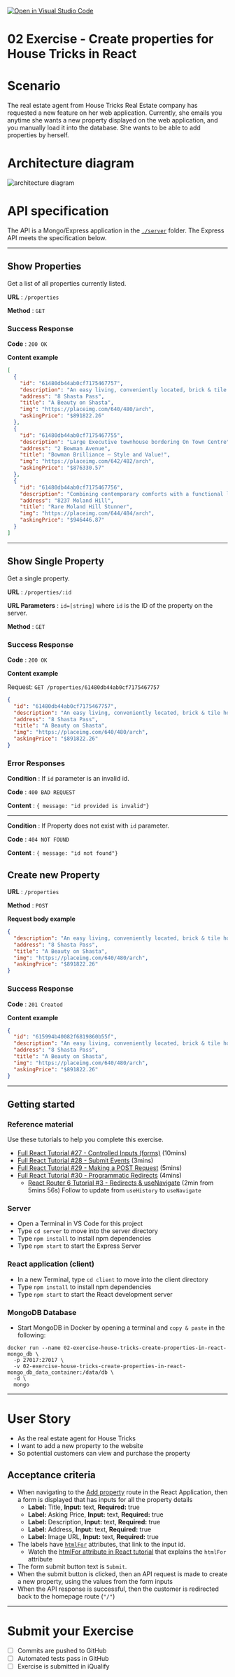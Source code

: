 [![Open in Visual Studio Code](https://classroom.github.com/assets/open-in-vscode-718a45dd9cf7e7f842a935f5ebbe5719a5e09af4491e668f4dbf3b35d5cca122.svg)](https://classroom.github.com/online_ide?assignment_repo_id=11224240&assignment_repo_type=AssignmentRepo)
# 02 Exercise - Create properties for House Tricks in React

# Scenario

The real estate agent from House Tricks Real Estate company has requested a new feature on her web application. Currently, she emails you anytime she wants a new property displayed on the web application, and you manually load it into the database. She wants to be able to add properties by herself.

# Architecture diagram

![architecture diagram](docs/architecture-diagram.jpg)

# API specification

The API is a Mongo/Express application in the [`./server`](./server) folder. The Express API meets the specification below.

---

## Show Properties

Get a list of all properties currently listed.

**URL** : `/properties`

**Method** : `GET`

### Success Response

**Code** : `200 OK`

**Content example**

```json
[
  {
    "id": "61480db44ab0cf7175467757",
    "description": "An easy living, conveniently located, brick & tile home on a highly desirable street and surrounded by quality homes.",
    "address": "8 Shasta Pass",
    "title": "A Beauty on Shasta",
    "img": "https://placeimg.com/640/480/arch",
    "askingPrice": "$891822.26"
  },
  {
    "id": "61480db44ab0cf7175467755",
    "description": "Large Executive townhouse bordering On Town Centre",
    "address": "2 Bowman Avenue",
    "title": "Bowman Brilliance – Style and Value!",
    "img": "https://placeimg.com/642/482/arch",
    "askingPrice": "$876330.57"
  },
  {
    "id": "61480db44ab0cf7175467756",
    "description": "Combining contemporary comforts with a functional layout",
    "address": "8237 Moland Hill",
    "title": "Rare Moland Hill Stunner",
    "img": "https://placeimg.com/644/484/arch",
    "askingPrice": "$946446.87"
  }
]
```

---

## Show Single Property

Get a single property.

**URL** : `/properties/:id`

**URL Parameters** : `id=[string]` where `id` is the ID of the property on the server.

**Method** : `GET`

### Success Response

**Code** : `200 OK`

**Content example**

Request: `GET /properties/61480db44ab0cf7175467757`

```json
{
  "id": "61480db44ab0cf7175467757",
  "description": "An easy living, conveniently located, brick & tile home on a highly desirable street and surrounded by quality homes.",
  "address": "8 Shasta Pass",
  "title": "A Beauty on Shasta",
  "img": "https://placeimg.com/640/480/arch",
  "askingPrice": "$891822.26"
}
```

### Error Responses

**Condition** : If `id` parameter is an invalid id.

**Code** : `400 BAD REQUEST`

**Content** : `{ message: "id provided is invalid"}`

---

**Condition** : If Property does not exist with `id` parameter.

**Code** : `404 NOT FOUND`

**Content** : `{ message: "id not found"}`

## Create new Property

**URL** : `/properties`

**Method** : `POST`

**Request body example**

```json
{
  "description": "An easy living, conveniently located, brick & tile home on a highly desirable street and surrounded by quality homes.",
  "address": "8 Shasta Pass",
  "title": "A Beauty on Shasta",
  "img": "https://placeimg.com/640/480/arch",
  "askingPrice": "$891822.26"
}
```

### Success Response

**Code** : `201 Created`

**Content example**

```json
{
  "id": "615994b40082f6819860b55f",
  "description": "An easy living, conveniently located, brick & tile home on a highly desirable street and surrounded by quality homes.",
  "address": "8 Shasta Pass",
  "title": "A Beauty on Shasta",
  "img": "https://placeimg.com/640/480/arch",
  "askingPrice": "$891822.26"
}
```

---

## Getting started

### Reference material

Use these tutorials to help you complete this exercise.

- [Full React Tutorial #27 - Controlled Inputs (forms)](https://www.youtube.com/watch?v=IkMND33x0qQ) (10mins)
- [Full React Tutorial #28 - Submit Events](https://youtu.be/pJiRj02PkJQ) (3mins)
- [Full React Tutorial #29 - Making a POST Request](https://youtu.be/EcRFYF4B3IQ) (5mins)
- [Full React Tutorial #30 - Programmatic Redirects](https://youtu.be/TmVqwhBUiSM) (4mins)
  - [React Router 6 Tutorial #3 - Redirects & useNavigate](https://youtu.be/zCgruoRUxlk?t=356) (2min from 5mins 56s) Follow to update from `useHistory` to `useNavigate`

### Server

- Open a Terminal in VS Code for this project
- Type `cd server` to move into the server directory
- Type `npm install` to install npm dependencies
- Type `npm start` to start the Express Server

### React application (client)

- In a new Terminal, type `cd client` to move into the client directory
- Type `npm install` to install npm dependencies
- Type `npm start` to start the React development server

### MongoDB Database

- Start MongoDB in Docker by opening a terminal and `copy & paste` in the following: 
```shell
docker run --name 02-exercise-house-tricks-create-properties-in-react-mongo_db \
  -p 27017:27017 \
  -v 02-exercise-house-tricks-create-properties-in-react-mongo_db_data_container:/data/db \
  -d \
  mongo
```

---

# User Story

- As the real estate agent for House Tricks
- I want to add a new property to the website
- So potential customers can view and purchase the property

## Acceptance criteria

- When navigating to the [Add property](http://localhost:3000/add) route in the React Application, then a form is displayed that has inputs for all the property details
  - **Label:** Title, **Input:** text, **Required:** true
  - **Label:** Asking Price, **Input:** text, **Required:** true
  - **Label:** Description, **Input:** text, **Required:** true
  - **Label:** Address, **Input:** text, **Required:** true
  - **Label:** Image URL, **Input:** text, **Required:** true
- The labels have [`htmlFor`](https://reactjs.org/docs/dom-elements.html#htmlfor) attributes, that link to the input id. 
  - Watch the [htmlFor attribute in React tutorial](https://www.loom.com/share/2bdb9bd6ce194299ae95c42cc59e523a) that explains the `htmlFor` attribute
- The form submit button text is `Submit`.
- When the submit button is clicked, then an API request is made to create a new property, using the values from the form inputs
- When the API response is successful, then the customer is redirected back to the homepage route (`"/"`) 

---

# Submit your Exercise

- [ ] Commits are pushed to GitHub
- [ ] Automated tests pass in GitHub
- [ ] Exercise is submitted in iQualify
